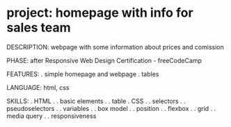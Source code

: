 # project: homepage with info for sales team

DESCRIPTION:
webpage with some information about prices and comission

PHASE:
after Responsive Web Design Certification - freeCodeCamp

FEATURES:
. simple homepage and webpage
. tables

LANGUAGE:
html, css

SKILLS:
. HTML
. . basic elements
. . table
. CSS
. . selectors
. . pseudoselectors
. . variables
. . box model
. . position
. . flexbox
. . grid
. . media query
. . responsiveness